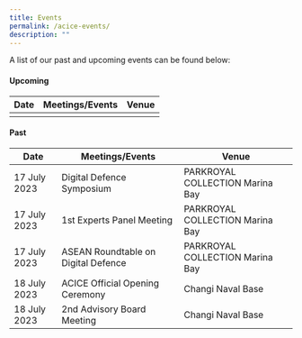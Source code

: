 ```yaml
---
title: Events
permalink: /acice-events/
description: ""
---
```

A list of our past and upcoming events can be found below:

#### Upcoming <br>

| Date | Meetings/Events | Venue |
| -------- | --------    | -------- |
|       |           |       |

#### Past <br>

| Date | Meetings/Events | Venue |
| -------- | -------- | -------- |
| 17 July 2023 | Digital Defence Symposium | PARKROYAL COLLECTION Marina Bay |
| 17 July 2023 | 1st Experts Panel Meeting | PARKROYAL COLLECTION Marina Bay |
| 17 July 2023 | ASEAN Roundtable on Digital Defence | PARKROYAL COLLECTION Marina Bay |
| 18 July 2023 | ACICE Official Opening Ceremony | Changi Naval Base                    |
| 18 July 2023 | 2nd Advisory Board Meeting | Changi Naval Base                         |
